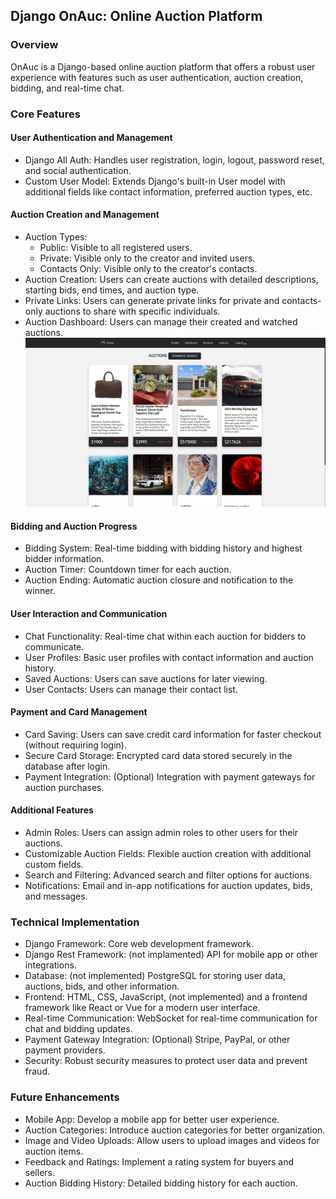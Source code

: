 ## Django OnAuc: Online Auction Platform

### Overview
OnAuc is a Django-based online auction platform that offers a robust user experience with features such as user authentication, auction creation, bidding, and real-time chat.

### Core Features

#### User Authentication and Management
* Django All Auth: Handles user registration, login, logout, password reset, and social authentication.
* Custom User Model: Extends Django's built-in User model with additional fields like contact information, preferred auction types, etc.

#### Auction Creation and Management
* Auction Types:
  * Public: Visible to all registered users.
  * Private: Visible only to the creator and invited users.
  * Contacts Only: Visible only to the creator's contacts.
* Auction Creation: Users can create auctions with detailed descriptions, starting bids, end times, and auction type.
* Private Links: Users can generate private links for private and contacts-only auctions to share with specific individuals.
* Auction Dashboard: Users can manage their created and watched auctions.
![Auctions Page](https://github.com/bahromnajmiddinov/media-files/blob/main/auction-media/image_2024-07-23_06-33-07.png)

#### Bidding and Auction Progress
* Bidding System: Real-time bidding with bidding history and highest bidder information.
* Auction Timer: Countdown timer for each auction.
* Auction Ending: Automatic auction closure and notification to the winner.

#### User Interaction and Communication
* Chat Functionality: Real-time chat within each auction for bidders to communicate.
* User Profiles: Basic user profiles with contact information and auction history.
* Saved Auctions: Users can save auctions for later viewing.
* User Contacts: Users can manage their contact list.

#### Payment and Card Management
* Card Saving: Users can save credit card information for faster checkout (without requiring login).
* Secure Card Storage: Encrypted card data stored securely in the database after login.
* Payment Integration: (Optional) Integration with payment gateways for auction purchases.

#### Additional Features
* Admin Roles: Users can assign admin roles to other users for their auctions.
* Customizable Auction Fields: Flexible auction creation with additional custom fields.
* Search and Filtering: Advanced search and filter options for auctions.
* Notifications: Email and in-app notifications for auction updates, bids, and messages.

### Technical Implementation
* Django Framework: Core web development framework.
* Django Rest Framework: (not implamented) API for mobile app or other integrations.
* Database: (not implemented) PostgreSQL for storing user data, auctions, bids, and other information.
* Frontend: HTML, CSS, JavaScript, (not implemented) and a frontend framework like React or Vue for a modern user interface.
* Real-time Communication: WebSocket for real-time communication for chat and bidding updates.
* Payment Gateway Integration: (Optional) Stripe, PayPal, or other payment providers.
* Security: Robust security measures to protect user data and prevent fraud.

### Future Enhancements
* Mobile App: Develop a mobile app for better user experience.
* Auction Categories: Introduce auction categories for better organization.
* Image and Video Uploads: Allow users to upload images and videos for auction items.
* Feedback and Ratings: Implement a rating system for buyers and sellers.
* Auction Bidding History: Detailed bidding history for each auction.
